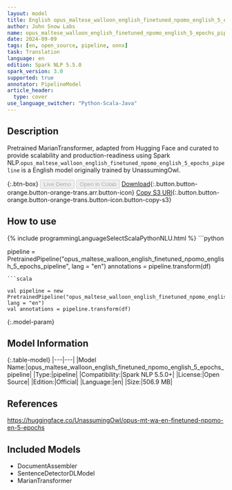 ```yaml
---
layout: model
title: English opus_maltese_walloon_english_finetuned_npomo_english_5_epochs_pipeline pipeline MarianTransformer from UnassumingOwl
author: John Snow Labs
name: opus_maltese_walloon_english_finetuned_npomo_english_5_epochs_pipeline
date: 2024-09-09
tags: [en, open_source, pipeline, onnx]
task: Translation
language: en
edition: Spark NLP 5.5.0
spark_version: 3.0
supported: true
annotator: PipelineModel
article_header:
  type: cover
use_language_switcher: "Python-Scala-Java"
---
```


## Description

Pretrained MarianTransformer, adapted from Hugging Face and curated to provide scalability and production-readiness using Spark NLP.`opus_maltese_walloon_english_finetuned_npomo_english_5_epochs_pipeline` is a English model originally trained by UnassumingOwl.

{:.btn-box}
<button class="button button-orange" disabled>Live Demo</button>
<button class="button button-orange" disabled>Open in Colab</button>
[Download](https://s3.amazonaws.com/auxdata.johnsnowlabs.com/public/models/opus_maltese_walloon_english_finetuned_npomo_english_5_epochs_pipeline_en_5.5.0_3.0_1725913612453.zip){:.button.button-orange.button-orange-trans.arr.button-icon}
[Copy S3 URI](s3://auxdata.johnsnowlabs.com/public/models/opus_maltese_walloon_english_finetuned_npomo_english_5_epochs_pipeline_en_5.5.0_3.0_1725913612453.zip){:.button.button-orange.button-orange-trans.button-icon.button-copy-s3}

## How to use



<div class="tabs-box" markdown="1">
{% include programmingLanguageSelectScalaPythonNLU.html %}
```python

pipeline = PretrainedPipeline("opus_maltese_walloon_english_finetuned_npomo_english_5_epochs_pipeline", lang = "en")
annotations =  pipeline.transform(df)   

```
```scala

val pipeline = new PretrainedPipeline("opus_maltese_walloon_english_finetuned_npomo_english_5_epochs_pipeline", lang = "en")
val annotations = pipeline.transform(df)

```
</div>

{:.model-param}
## Model Information

{:.table-model}
|---|---|
|Model Name:|opus_maltese_walloon_english_finetuned_npomo_english_5_epochs_pipeline|
|Type:|pipeline|
|Compatibility:|Spark NLP 5.5.0+|
|License:|Open Source|
|Edition:|Official|
|Language:|en|
|Size:|506.9 MB|

## References

https://huggingface.co/UnassumingOwl/opus-mt-wa-en-finetuned-npomo-en-5-epochs

## Included Models

- DocumentAssembler
- SentenceDetectorDLModel
- MarianTransformer